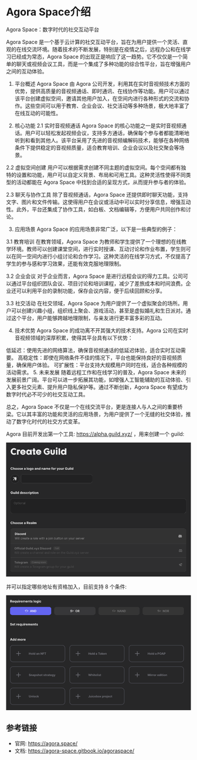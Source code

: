 # Agora Space介绍

Agora Space：数字时代的社交互动平台

Agora Space 是一个基于云计算的社交互动平台，旨在为用户提供一个灵活、直观的在线交流环境。随着技术的不断发展，特别是在疫情之后，远程办公和在线学习已经成为常态，Agora Space 的出现正是响应了这一趋势。它不仅仅是一个简单的聊天或视频会议工具，而是一个集成了多种功能的综合性平台，旨在增强用户之间的互动体验。

1. 平台概述
Agora Space 由 Agora 公司开发，利用其在实时音视频技术方面的优势，提供高质量的音视频通话、即时通讯、在线协作等功能。用户可以通过该平台创建虚拟空间，邀请其他用户加入，在空间内进行各种形式的交流和协作。这些空间可以用于教育、企业会议、社交活动等多种场景，极大地丰富了在线互动的可能性。

2. 核心功能
2.1 实时音视频通话
Agora Space 的核心功能之一是实时音视频通话。用户可以轻松发起视频会议，支持多方通话，确保每个参与者都能清晰地听到和看到其他人。该平台采用了先进的音视频编解码技术，能够在各种网络条件下提供稳定的音视频质量，适合教育培训、企业会议以及社交聚会等场景。

2.2 虚拟空间创建
用户可以根据需求创建不同主题的虚拟空间。每个空间都有独特的设置和功能，用户可以自定义背景、布局和可用工具。这种灵活性使得不同类型的活动都能在 Agora Space 中找到合适的呈现方式，从而提升参与者的体验。

2.3 聊天与协作工具
除了音视频通话，Agora Space 还提供即时聊天功能，支持文字、图片和文件传输。这使得用户在会议或活动中可以实时分享信息，增强互动性。此外，平台还集成了协作工具，如白板、文档编辑等，方便用户共同创作和讨论。

3. 应用场景
Agora Space 的应用场景非常广泛，以下是一些典型的例子：

3.1 教育培训
在教育领域，Agora Space 为教师和学生提供了一个理想的在线教学环境。教师可以创建课堂空间，进行实时授课、互动讨论和作业布置，学生则可以在同一空间内进行小组讨论和合作学习。这种灵活的在线学习方式，不仅提高了学生的参与感和学习效果，还能有效克服地理限制。

3.2 企业会议
对于企业而言，Agora Space 是进行远程会议的得力工具。公司可以通过平台组织团队会议、项目讨论和培训课程，减少了差旅成本和时间浪费。企业还可以利用平台的录制功能，保存会议内容，便于后续回顾和分享。

3.3 社交活动
在社交领域，Agora Space 为用户提供了一个虚拟聚会的场所。用户可以创建兴趣小组，组织线上聚会、游戏活动，甚至是虚拟婚礼和生日派对。通过这个平台，用户能够跨越地理限制，与亲友进行更丰富多彩的互动。

4. 技术优势
Agora Space 的成功离不开其强大的技术支持。Agora 公司在实时音视频领域的深厚积累，使得其平台具有以下优势：

低延迟：使用先进的网络算法，确保音视频通话的低延迟体验，适合实时互动需要。
高稳定性：即使在网络条件不佳的情况下，平台也能保持良好的音视频质量，确保用户体验。
可扩展性：平台支持大规模用户同时在线，适合各种规模的活动需求。
5. 未来发展
随着远程工作和在线学习的普及，Agora Space 未来的发展前景广阔。平台可以进一步拓展其功能，如增强人工智能辅助的互动体验、引入更多社交元素、提升用户隐私保护等。通过不断创新，Agora Space 有望成为数字时代必不可少的社交互动工具。

总之，Agora Space 不仅是一个在线交流平台，更是连接人与人之间的重要桥梁。它以其丰富的功能和灵活的应用场景，为用户提供了一个无缝的社交体验，推动了数字化时代的社交方式变革。


Agora 目前开发出第一个工具: https://alpha.guild.xyz/ ，用来创建一个 guild:

![](imgs/create-guild.png)


并可以指定哪些地址有资格加入，目前支持 8 个条件:

![](imgs/guild-requirements.png)

## 参考链接

- 官网: https://agora.space/
- 文档: https://agora-space.gitbook.io/agoraspace/